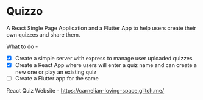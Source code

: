 # Quizzo

A React Single Page Application and a Flutter App to help users create their own quizzes and share them.

What to do -

-   [x] Create a simple server with express to manage user uploaded quizzes
-   [x] Create a React App where users will enter a quiz name and can create a new one or play an existing quiz
-   [ ] Create a Flutter app for the same

React Quiz Website - https://carnelian-loving-space.glitch.me/
